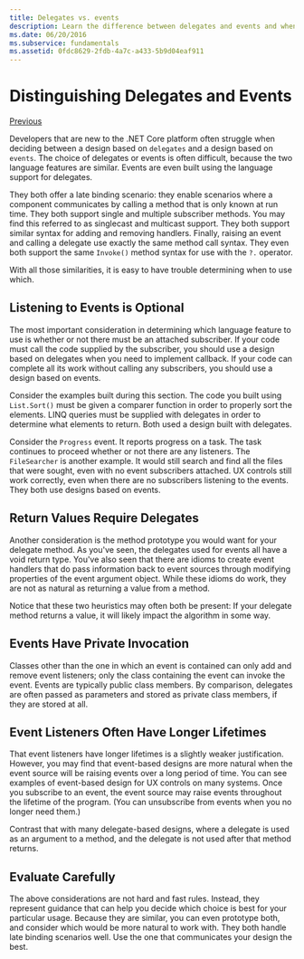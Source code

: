 ```yaml
---
title: Delegates vs. events
description: Learn the difference between delegates and events and when to use each of these features of .NET Core.
ms.date: 06/20/2016
ms.subservice: fundamentals
ms.assetid: 0fdc8629-2fdb-4a7c-a433-5b9d04eaf911
---
```


# Distinguishing Delegates and Events

[Previous](modern-events.md)

Developers that are new to the .NET Core platform often struggle
when deciding between a design based on `delegates` and a design
based on `events`. The choice of delegates or events is often difficult, because the two
language features are similar. Events are even built using
the language support for delegates.

They both offer a late binding scenario: they enable scenarios
where a component communicates by calling a method that is only
known at run time. They both support single and multiple subscriber
methods. You may find this referred to as singlecast and multicast
support. They both support similar syntax for adding and removing
handlers. Finally, raising an event and calling a delegate use exactly the same method call syntax. They even both support the same `Invoke()`
method syntax for use with the `?.` operator.

With all those similarities, it is easy to have trouble determining when
to use which.

## Listening to Events is Optional

The most important consideration in determining which language feature
to use is whether or not there must be an attached subscriber. If your
code must call the code supplied by the subscriber, you should
use a design based on delegates when you need to implement callback. If your code can complete all its
work without calling any subscribers, you should use a
design based on events.

Consider the examples built during this section. The code you built
using `List.Sort()` must be given a comparer function in order to
properly sort the elements. LINQ queries must be supplied with delegates
in order to determine what elements to return. Both used a design built
with delegates.

Consider the `Progress` event. It reports progress on a task.
The task continues to proceed whether or not there are any listeners.
The `FileSearcher` is another example. It would still search and find
all the files that were sought, even with no event subscribers attached.
UX controls still work correctly, even when there are no subscribers
listening to the events. They both use designs based on events.

## Return Values Require Delegates

Another consideration is the method prototype you would want for your
delegate method. As you've seen, the delegates used for events all
have a void return type. You've also seen that there are idioms to
create event handlers that do pass information back to event sources
through modifying properties of the event argument object. While these
idioms do work, they are not as natural as returning a value from a
method.

Notice that these two heuristics may often both be present: If your
delegate method returns a value, it will likely impact the algorithm
in some way.

## Events Have Private Invocation

Classes other than the one in which an event is contained can only add
and remove event listeners; only the class containing the event can
invoke the event. Events are typically public class members.
By comparison, delegates are often passed as parameters and stored as
private class members, if they are stored at all.

## Event Listeners Often Have Longer Lifetimes

That event listeners have longer lifetimes is a slightly weaker justification. However, you may find that event-based designs are more natural when the event source will be
raising events over a long period of time. You can see examples of
event-based design for UX controls on many systems. Once you subscribe to an event,
the event source may raise events throughout the lifetime of the program.
(You can unsubscribe from events when you no longer need them.)

Contrast that with many delegate-based designs, where a delegate is
used as an argument to a method, and the delegate is not used after that
method returns.

## Evaluate Carefully

The above considerations are not hard and fast rules. Instead, they
represent guidance that can help you decide which choice is best for
your particular usage. Because they are similar, you can even
prototype both, and consider which would be more natural to work
with. They both handle late binding scenarios well. Use the one
that communicates your design the best.

